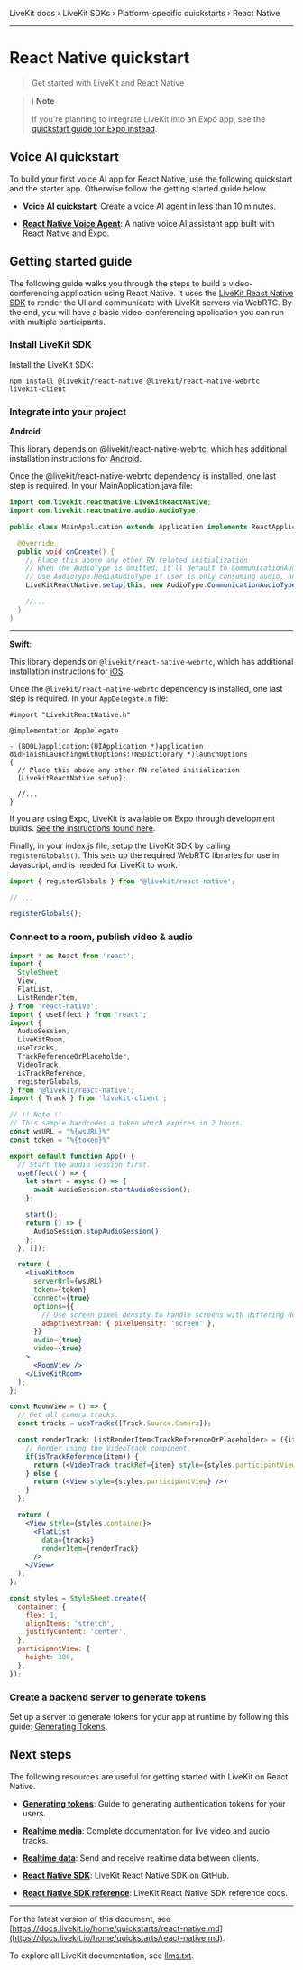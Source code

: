 LiveKit docs › LiveKit SDKs › Platform-specific quickstarts › React Native

---

# React Native quickstart

> Get started with LiveKit and React Native

> ℹ️ **Note**
> 
> If you're planning to integrate LiveKit into an Expo app, see the [quickstart guide for Expo instead](https://docs.livekit.io/home/quickstarts/expo.md).

## Voice AI quickstart

To build your first voice AI app for React Native, use the following quickstart and the starter app. Otherwise follow the getting started guide below.

- **[Voice AI quickstart](https://docs.livekit.io/agents/start/voice-ai.md)**: Create a voice AI agent in less than 10 minutes.

- **[React Native Voice Agent](https://github.com/livekit-examples/agent-starter-react-native)**: A native voice AI assistant app built with React Native and Expo.

## Getting started guide

The following guide walks you through the steps to build a video-conferencing application using React Native. It uses the [LiveKit React Native SDK](https://github.com/livekit/client-sdk-react-native) to render the UI and communicate with LiveKit servers via WebRTC. By the end, you will have a basic video-conferencing application you can run with multiple participants.

### Install LiveKit SDK

Install the LiveKit SDK:

```shell
npm install @livekit/react-native @livekit/react-native-webrtc livekit-client

```

### Integrate into your project

**Android**:

This library depends on @livekit/react-native-webrtc, which has additional installation instructions for [Android](https://github.com/livekit/react-native-webrtc/blob/master/Documentation/AndroidInstallation.md).

Once the @livekit/react-native-webrtc dependency is installed, one last step is required. In your MainApplication.java file:

```java
import com.livekit.reactnative.LiveKitReactNative;
import com.livekit.reactnative.audio.AudioType;

public class MainApplication extends Application implements ReactApplication {

  @Override
  public void onCreate() {
    // Place this above any other RN related initialization
    // When the AudioType is omitted, it'll default to CommunicationAudioType.
    // Use AudioType.MediaAudioType if user is only consuming audio, and not publishing
    LiveKitReactNative.setup(this, new AudioType.CommunicationAudioType());

    //...
  }
}

```

---

**Swift**:

This library depends on `@livekit/react-native-webrtc`, which has additional installation instructions for [iOS](https://github.com/livekit/react-native-webrtc/blob/master/Documentation/iOSInstallation.md).

Once the `@livekit/react-native-webrtc` dependency is installed, one last step is required. In your `AppDelegate.m` file:

```objc
#import "LivekitReactNative.h"

@implementation AppDelegate

- (BOOL)application:(UIApplication *)application didFinishLaunchingWithOptions:(NSDictionary *)launchOptions
{
  // Place this above any other RN related initialization
  [LivekitReactNative setup];

  //...
}

```

If you are using Expo, LiveKit is available on Expo through development builds. [See the instructions found here](https://github.com/livekit/client-sdk-react-native/wiki/Expo-Development-Build-Instructions).

Finally, in your index.js file, setup the LiveKit SDK by calling `registerGlobals()`. This sets up the required WebRTC libraries for use in Javascript, and is needed for LiveKit to work.

```jsx
import { registerGlobals } from '@livekit/react-native';

// ...

registerGlobals();

```

### Connect to a room, publish video & audio

```jsx
import * as React from 'react';
import {
  StyleSheet,
  View,
  FlatList,
  ListRenderItem,
} from 'react-native';
import { useEffect } from 'react';
import {
  AudioSession,
  LiveKitRoom,
  useTracks,
  TrackReferenceOrPlaceholder,
  VideoTrack,
  isTrackReference,
  registerGlobals,
} from '@livekit/react-native';
import { Track } from 'livekit-client';

// !! Note !!
// This sample hardcodes a token which expires in 2 hours.
const wsURL = "%{wsURL}%"
const token = "%{token}%"

export default function App() {
  // Start the audio session first.
  useEffect(() => {
    let start = async () => {
      await AudioSession.startAudioSession();
    };

    start();
    return () => {
      AudioSession.stopAudioSession();
    };
  }, []);

  return (
    <LiveKitRoom
      serverUrl={wsURL}
      token={token}
      connect={true}
      options={{
        // Use screen pixel density to handle screens with differing densities.
        adaptiveStream: { pixelDensity: 'screen' },
      }}
      audio={true}
      video={true}
    >
      <RoomView />
    </LiveKitRoom>
  );
};

const RoomView = () => {
  // Get all camera tracks.
  const tracks = useTracks([Track.Source.Camera]);

  const renderTrack: ListRenderItem<TrackReferenceOrPlaceholder> = ({item}) => {
    // Render using the VideoTrack component.
    if(isTrackReference(item)) {
      return (<VideoTrack trackRef={item} style={styles.participantView} />)
    } else {
      return (<View style={styles.participantView} />)
    }
  };

  return (
    <View style={styles.container}>
      <FlatList
        data={tracks}
        renderItem={renderTrack}
      />
    </View>
  );
};

const styles = StyleSheet.create({
  container: {
    flex: 1,
    alignItems: 'stretch',
    justifyContent: 'center',
  },
  participantView: {
    height: 300,
  },
});

```

### Create a backend server to generate tokens

Set up a server to generate tokens for your app at runtime by following this guide: [Generating Tokens](https://docs.livekit.io/home/server/generating-tokens.md).

## Next steps

The following resources are useful for getting started with LiveKit on React Native.

- **[Generating tokens](https://docs.livekit.io/home/server/generating-tokens.md)**: Guide to generating authentication tokens for your users.

- **[Realtime media](https://docs.livekit.io/home/client/tracks.md)**: Complete documentation for live video and audio tracks.

- **[Realtime data](https://docs.livekit.io/home/client/data.md)**: Send and receive realtime data between clients.

- **[React Native SDK](https://github.com/livekit/client-sdk-react-native)**: LiveKit React Native SDK on GitHub.

- **[React Native SDK reference](https://htmlpreview.github.io/?https://raw.githubusercontent.com/livekit/client-sdk-react-native/main/docs/modules.html)**: LiveKit React Native SDK reference docs.

---


For the latest version of this document, see [https://docs.livekit.io/home/quickstarts/react-native.md](https://docs.livekit.io/home/quickstarts/react-native.md).

To explore all LiveKit documentation, see [llms.txt](https://docs.livekit.io/llms.txt).